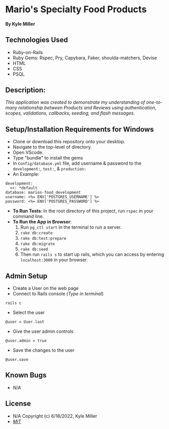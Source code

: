 # Mario's Specialty Food Products

#### By Kyle Miller

## Technologies Used

* Ruby-on-Rails
* Ruby Gems: Rspec, Pry, Capybara, Faker, shoulda-matchers, Devise 
* HTML
* CSS
* PSQL 

## Description:
_This application was created to demonstrate my understanding of one-to-many relationship between Products and Reviews using authentication, scopes, validations, callbacks, seeding, and flash messages._

## Setup/Installation Requirements for Windows

* Clone or download this repository onto your desktop.
* Navigate to the top-level of directory.
* Open VScode.
* Type "bundle" to install the gems
* In `Config/database.yml` file, add username & password to the `development:`, `test:`, & `production:`
* An Example:  
```
development:
  <<: *default
database: marios-food_development
username: <%= ENV['POSTGRES_USERNAME'] %> 
password: <%= ENV['POSTGRES_PASSWORD'] %> 
```
* **To Run Tests**: In the root directory of this project, run `rspec` in your command line.
* **To Run the App in Browser**: 
  1. Run `pg_ctl start` in the terminal to run a server. 
  2. `rake db:create`
  3. `rake db:test:prepare`
  4. `rake db:migrate`
  5. `rake db:seed`
  6. Then run `rails s` to start up rails, which you can access by entering `localhost:3000` in your browser.

## Admin Setup 
* Create a User on the web page
* Connect to Rails console (_Type in terminal_)
```
rails c
```
* Select the user
```
@user = User.last
```
* Give the user admin controls
```
@user.admin = true
```
* Save the changes to the user
```
@user.save
```
## Known Bugs

- _N/A_

## License

- N/A Copyright (c) 6/18/2022, Kyle Miller
- _[MIT](https://opensource.org/licenses/MIT)_